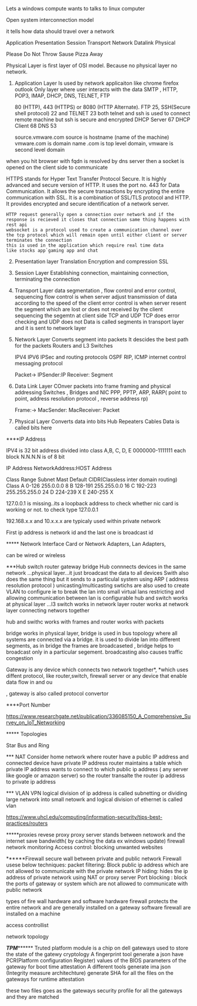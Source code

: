 
Lets a windows compute wants to talks to linux computer 


Open system interconnection model

it tells how data should travel over a network

Application
Presentation
Session
Transport
Network
Datalink
Physical
 
Please Do Not Throw Sause Pizza Away

Physical Layer is first layer of OSI model. Because no physical layer no network.


1) Application Layer
	Is used by network applicaiton like chrome firefox outlook
   Only layer where user interacts with the data
   SMTP , HTTP, POP3, IMAP, DHCP, DNS, TELNET, FTP
   
   80 (HTTP), 443 (HTTPS) or 8080 (HTTP Alternate).
   FTP 25, SSH(Secure shell protocol) 22 and TELNET 23  both telnet and ssh is used to connect remote machine but ssh is secure and encrypted
   DHCP Server 67
	DHCP Client 68
	DNS 53
	
	source.vmware.com	source is hostname (name of the machine) vmware.com is domain name
	.com is top level domain, vmware is second level domain 

when you hit browser with fqdn is resolved by dns server then a socket is opened on the client side to communicate

HTTPS stands for Hyper Text Transfer Protocol Secure. It is highly advanced and secure version of HTTP. It uses the port no. 443 for Data Communication. It allows the secure transactions by encrypting the entire communication with SSL. It is a combination of SSL/TLS protocol and HTTP. It provides encrypted and secure identification of a network server.
	
	HTTP request generally open a connection over network and if the response is recieved it closes that connection same thing happens with rest api
	websocket is a protocol used to create a communication channel over the tcp protocol which will remain open until either client or server terminates the connection
	this is used in the application which require real time data
	like stocks app`gaming app and chat
   
2) Presentation layer
	Translation Encryption and compression 
	SSL
	
3) Session Layer
	Establishing connection, maintaining connection, terminating the connection

4) Transport Layer
	data segmentation , flow control and error control, sequencing
	flow control is when server adjust transmission of data according to the speed of the client
	error control is when server resent the segment which are lost or does not received by the client
	sequencing the segemtn at client side
	TCP and UDP
	TCP does error checking and UDP does not
	Data is called segments in transport layer and it is sent to network layer

5) Network Layer 
	Converts segment into packets
	It descides the best path for the packets
	Routers and L3 Switches
	
	IPV4 IPV6 IPSec and routing protocols OSPF RIP, ICMP  internet control messaging protocol
	
	Packet->  IPSender:IP Receiver: Segment
	
6) Data Link Layer
	COnver packets into frame 
	framing and physical addressing
	Switches , Bridges and NIC
	PPP, PPTP, ARP, RARP( point to point, address resolution protocol , reverse address rp)
	
	Frame:-> MacSender: MacReceiver: Packet
	
7) Physical Layer
	Converts data into bits 
	Hub Repeaters Cables
	Data is called bits here
	
	
	
****IP Address

IPV4 is 32 bit address divided into class A,B, C, D, E
0000000-1111111 each block N.N.N.N is of 8 bit


IP Address   NetworkAddress:HOST Address


Class			Range			Subnet Mast		Default CIDR(Classless inter domain routing)
Class A			0-126			255.0.0.0		8
B			128-191			255.255.0.0		16
C			192-223			255.255.255.0		24
D			224-239				X
E			240-255				X

127.0.0.1 is missing..its a loopback address to check whether nic card is working or not. 
to check type 127.0.0.1

192.168.x.x and 10.x.x.x are typicaly used within private network

First ip address is network id and the last one is broadcast id


***** Network Interface Card
or Network Adapters, Lan Adapters, 

can be wired or wireless

***Hub switch router gateway bridge
Hub connnects devices in the same network ...physical layer...it just broadcast the data to all devices
Swith also does the same thing but it sends to a particulal system using ARP ( address resolution protocol ) unicasting/multicasting
swtichs are also used to create VLAN to configure ie to break the lan into small virtual lans restricting and allowing communication between lan is configurable
hub and switch works at physical layer ...l3 switch works in network layer
router works at network layer connecting networs together

hub and swithc works with frames and router works with packets

bridge works in physical layer, bridge is used in bus topology where all systems are connected via a bridge. it is used to divide lan into different segments, as in bridge the frames are broadcaseted , bridge helps to broadcast only in a particular segement.
broadcasting also causes traffic congestion

Gateway is any device which connects two network together*, *which uses diffent protocol,  like router,switch, firewall server or any device that enable data flow in and ou

, gateway is also called protocol convertor



****Port Number




https://www.researchgate.net/publication/336085150_A_Comprehensive_Survey_on_IoT_Networking


***** Topologies

Star Bus and Ring



*** NAT
Consider home network where router have a public IP address and connected device have private IP address
router maintains a table which private IP address wants to connect to which public ip address ( any server like google or amazon server)
so the router transalte the router ip address to private ip address

*** VLAN VPN
logical division of ip address is called subnetting or dividing large network into small netowrk 
and logical division of ethernet is called vlan

https://www.uhcl.edu/computing/information-security/tips-best-practices/routers

*****proxies revese proxy
proxy server stands between netowork and the internet
	save bandwidth( by caching the data ex windows update)
	firewall
	network monitoring
	Access control: blocking unwanted websites

******Firewall
secure wall between private and public network
Firewall usese below techniques:
packet filtering: Block public ip address which are not allowed to communicate with the private network
IP hiding: hides the ip address of private network using NAT or proxy server
Port blocking : block the ports of gateway or system which are not allowed to communicate with public network

types of fire wall
hardware and software
hardware firewall protects the entire network and are generally installed on a gateway
software firewall are installed on a machine

access controllist

network topology


*****TPM***********
Truted platform module is a chip on dell gateways used to store the state of the gatewy cryptology
A fingerprint tool generate a json have PCR(Platform configuration Register) values of the BIOS parameters of the gateway for boot time attestation 
A different tools generate ima json (Integrity measure architechture) generate SHA for all the files on the gateways for runtime attestation

these two files goes as the gateways security profile for all the gateways and they are matched



